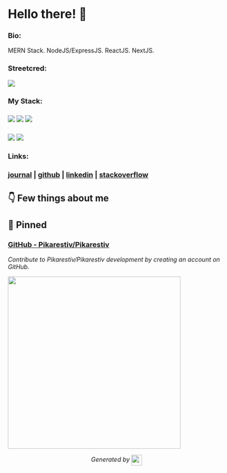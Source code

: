 
# Hello there! 👋


### Bio:

MERN Stack. NodeJS/ExpressJS. ReactJS. NextJS.
            

### Streetcred:

<a href="https://www.tublian.com/profile/Pikarestiv?ss=true"><img src="https://t74hnvwwsd.execute-api.us-east-1.amazonaws.com/dev/ft/profile/streetcred/badge/Pikarestiv?type=without_score"></a>

### My Stack:

### <img src="https://t74hnvwwsd.execute-api.us-east-1.amazonaws.com/dev/ft/profile/streetcred/github/tag/Php"/> <img src="https://t74hnvwwsd.execute-api.us-east-1.amazonaws.com/dev/ft/profile/streetcred/github/tag/JavaScript"/> <img src="https://t74hnvwwsd.execute-api.us-east-1.amazonaws.com/dev/ft/profile/streetcred/github/tag/.Net"/>

### <img src="https://t74hnvwwsd.execute-api.us-east-1.amazonaws.com/dev/ft/profile/streetcred/github/tag/Frontend"/> <img src="https://t74hnvwwsd.execute-api.us-east-1.amazonaws.com/dev/ft/profile/streetcred/github/tag/Backend"/>

### 

### Links:

### <a href="https://www.tublian.com/profile/Pikarestiv">journal</a> | <a href="https://www.github.com/Pikarestiv">github</a> | <a href="https://www.linkedin.com/in/pikarestiv">linkedin</a> | <a href="https://stackoverflow.com/users/7678098/josh">stackoverflow</a>

## 👇 Few things about me


<div>

            
</div>




## 📌 Pinned

<div>

<div>
<div id="pinned-card">

### <a href="https://github.com/Pikarestiv/Pikarestiv" target="_blank">GitHub - Pikarestiv/Pikarestiv</a>
*Contribute to Pikarestiv/Pikarestiv development by creating an account on GitHub.*

<a href="https://github.com/Pikarestiv/Pikarestiv" target="_blank">
      <img src="https://opengraph.githubassets.com/fd6559bb10bf30c98e98dde2753f51d447bcb57d3ac1ab9398424ee66555fa7f/Pikarestiv/Pikarestiv" width="400px">
</a>
</div>
                  
</div>
            

<p align="center">
<i>Generated by <a href="https://www.tublian.com/"><img src="https://tublian-newsletter-assets.s3.amazonaws.com/just-logo.png" width="25" style="vertical-align: middle"/></i>
</p>
